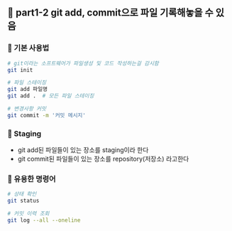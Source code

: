 ## 📂 part1-2 git add, commit으로 파일 기록해놓을 수 있음

### 🔹 기본 사용법

```bash
# git이라는 소프트웨어가 파일생성 및 코드 작성하는걸 감시함
git init

# 파일 스테이징
git add 파일명
git add .  # 모든 파일 스테이징

# 변경사항 커밋
git commit -m '커밋 메시지'
```

### 🔹 Staging

- git add된 파일들이 있는 장소를 staging이라 한다
- git commit된 파일들이 있는 장소를 repository(저장소) 라고한다

### 🔹 유용한 명령어

```bash
# 상태 확인
git status

# 커밋 이력 조회
git log --all --oneline
```
